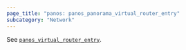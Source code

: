 ```yaml
---
page_title: "panos: panos_panorama_virtual_router_entry"
subcategory: "Network"
---
```


See [`panos_virtual_router_entry`](virtual_router_entry.html).
